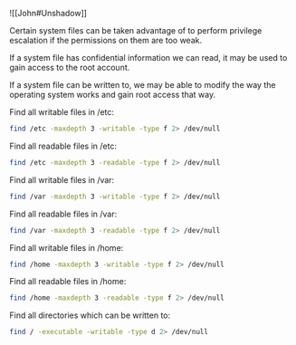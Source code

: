 ![[John#Unshadow]]

Certain system files can be taken advantage of to perform privilege escalation if the permissions on them are too weak.

If a system file has confidential information we can read, it may be used to gain access to the root account.

If a system file can be written to, we may be able to modify the way the operating system works and gain root access that way.

Find all writable files in /etc:
```bash - kali
find /etc -maxdepth 3 -writable -type f 2> /dev/null
```

Find all readable files in /etc:
```bash - kali
find /etc -maxdepth 3 -readable -type f 2> /dev/null
```

Find all writable files in /var:
```bash - kali
find /var -maxdepth 3 -writable -type f 2> /dev/null
```

Find all readable files in /var:
```bash - kali
find /var -maxdepth 3 -readable -type f 2> /dev/null
```

Find all writable files in /home:
```bash - kali
find /home -maxdepth 3 -writable -type f 2> /dev/null
```

Find all readable files in /home:
```bash - kali
find /home -maxdepth 3 -readable -type f 2> /dev/null
```


Find all directories which can be written to:
```bash - kali
find / -executable -writable -type d 2> /dev/null
```
